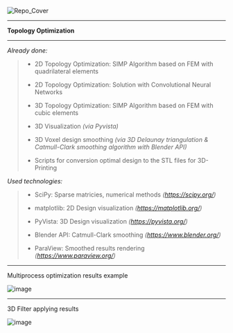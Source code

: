 ![Repo_Cover](https://github.com/MihailTsybakov/TopologyOptimization/assets/62279777/6bbfbb43-3e34-425f-84ac-4b7f2f0cb92e)
<hr>
<b>Topology Optimization</b>
<hr>
<i>Already done:</i>

> - 2D Topology Optimization: SIMP Algorithm based on FEM with quadrilateral elements
>   
> - 2D Topology Optimization: Solution with Convolutional Neural Networks 
>
> - 3D Topology Optimization: SIMP Algorithm based on FEM with cubic elements
>
> - 3D Visualization <i>(via Pyvista)</i>
>
> - 3D Voxel design smoothing <i>(via 3D Delaunay triangulation & Catmull-Clark smoothing algorithm with Blender API)</i>
>
> - Scripts for conversion optimal design to the STL files for 3D-Printing

<i>Used technologies:</i>

> - SciPy: Sparse matricies, numerical methods <i>(https://scipy.org/)</i>
>
> - matplotlib: 2D Design visualization <i>(https://matplotlib.org/)</i>
>
> - PyVista: 3D Design visualization <i>(https://pyvista.org/)</i>
>
> - Blender API: Catmull-Clark smoothing <i>(https://www.blender.org/)</i>
>
> - ParaView: Smoothed results rendering <i>(https://www.paraview.org/)</i>

<hr>
Multiprocess optimization results example

![image](https://github.com/MihailTsybakov/TopologyOptimization/assets/62279777/6d3487c3-984b-48be-b95a-7472dd0daa7d)

<hr>
3D Filter applying results

![image](https://github.com/MihailTsybakov/TopologyOptimization/assets/62279777/c2308634-5464-4ceb-9122-edbd533e7f94)


